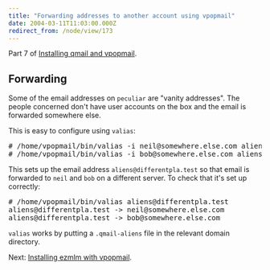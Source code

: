 ```yaml
---
title: "Forwarding addresses to another account using vpopmail"
date: 2004-03-11T11:03:00.000Z
redirect_from: /node/view/173
---
```

Part 7 of [Installing qmail and vpopmail](/node/view/165).

## Forwarding

Some of the email addresses on `peculiar` are "vanity addresses". The people concerned don't have user accounts on the box and the email is forwarded somewhere else.

This is easy to configure using `valias`:

<pre># /home/vpopmail/bin/valias -i neil@somewhere.else.com aliens@differentpla.test
# /home/vpopmail/bin/valias -i bob@somewhere.else.com aliens@differentpla.test</pre>

This sets up the email address `aliens@differentpla.test` so that email is forwarded to `neil` and `bob` on a different server.
To check that it's set up correctly:

<pre># /home/vpopmail/bin/valias aliens@differentpla.test
aliens@differentpla.test -> neil@somewhere.else.com
aliens@differentpla.test -> bob@somewhere.else.com</pre>

`valias` works by putting a `.qmail-aliens` file in the relevant domain directory.

Next: [Installing ezmlm with vpopmail](/node/view/174).
